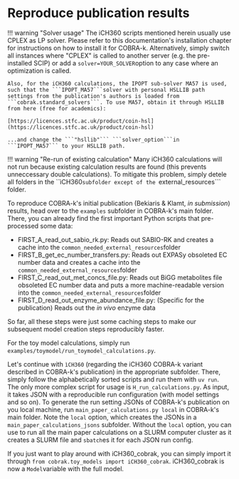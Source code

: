 # Reproduce publication results

!!! warning "Solver usage"
    The iCH360 scripts mentioned herein usually use CPLEX as LP solver. Please refer to this documentation's installation chapter for instructions on how to install it for COBRA-k. Alternatively, simply switch all instances where "CPLEX" is called to another server (e.g. the pre-installed SCIP) or add a ```solver=YOUR_SOLVER```option to any case where an optimization is called.

    Also, for the iCH360 calculations, the IPOPT sub-solver MA57 is used, such that the ```IPOPT_MA57```solver with personal HSLLIB path settings from the publication's authors is loaded from ```cobrak.standard_solvers```. To use MA57, obtain it through HSLLIB from here (free for academics):

    [https://licences.stfc.ac.uk/product/coin-hsl](https://licences.stfc.ac.uk/product/coin-hsl)

    ...and change the ```"hsllib"``` ```solver_option```in ```IPOPT_MA57``` to your HSLLIB path.

!!! warning "Re-run of existing calculation"
    Many iCH360 calculations will not run because existing calculation results are found (this prevents unneccessary double calculations). To mitigate this problem, simply detele all folders in the ``ìCH360```subfolder except of the ```external_resources``` folder.

To reproduce COBRA-k's initial publication (Bekiaris & Klamt, *in submission*) results, head over to the ```examples``` subfolder in COBRA-k's main folder. There, you can already find the first important Python scripts that pre-processed some data:

* FIRST_A_read_out_sabio_rk.py: Reads out SABIO-RK and creates a cache into the ```common_needed_external_resources```folder
* FIRST_B_get_ec_number_transfers.py: Reads out EXPASy obsoleted EC number data and creates a cache into the ```common_needed_external_resources```folder
* FIRST_C_read_out_met_concs_file.py: Reads out BiGG metabolites file obsoleted EC number data and puts a more machine-readable version into the ```common_needed_external_resources```folder
* FIRST_D_read_out_enzyme_abundance_file.py: (Specific for the publication) Reads out the *in vivo* enzyme data

So far, all these steps were just some caching steps to make our subsequent model creation steps reproducibly faster.

For the toy model calculations, simply run ```examples/toymodel/run_toymodel_calculations.py```.

Let's continue with ```ìCH360``` (regarding the iCH360 COBRA-k variant described in COBRA-k's publication) in the appropriate subfolder. There, simply follow the alphabetically sorted scripts and run them with ```uv run```. The only more complex script for usage is ```H_run_calculations.py```. As input, it takes JSON with a reproducible run configuration (with model settings and so on). To generate the run setting JSONs of COBRA-k's publication on you local machine, run ```main_paper_calculations.py local``` in COBRA-k's main folder. Note the ```local``` option, which creates the JSONs in a ```main_paper_calculations_jsons``` subfolder. Without the ```local``` option, you can use to run all the main paper calculations on a SLURM computer cluster as it creates a SLURM file and ```sbatch```es it for each JSON run config.

If you just want to play around with iCH360_cobrak, you can simply import it through ```from cobrak.toy_models import iCH360_cobrak```. iCH360_cobrak is now a ```Model```variable with the full model.

